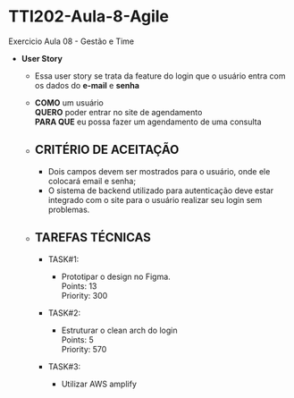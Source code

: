 # TTI202-Aula-8-Agile

Exercicio Aula 08 - Gestão e Time

- **User Story**

    - Essa user story se trata da feature do login que o usuário entra com os dados do **e-mail** e **senha**

    - **COMO** um usuário <br>
    **QUERO** poder entrar no site de agendamento<br>
    **PARA QUE** eu possa fazer um agendamento de uma consulta

    - **CRITÉRIO DE ACEITAÇÃO**
        -
        - Dois campos devem ser mostrados para o usuário, onde ele colocará email e senha;
        - O sistema de backend utilizado para autenticação deve estar integrado com o site para o usuário realizar seu login sem problemas.
    
    - **TAREFAS TÉCNICAS**
        -
        - TASK#1:
            
            - Prototipar o design no Figma.<br> 
            Points: 13<br>
            Priority: 300
        - TASK#2:

            - Estruturar o clean arch do login<br>
            Points: 5<br>
            Priority: 570
        
        - TASK#3:

            - Utilizar AWS amplify




